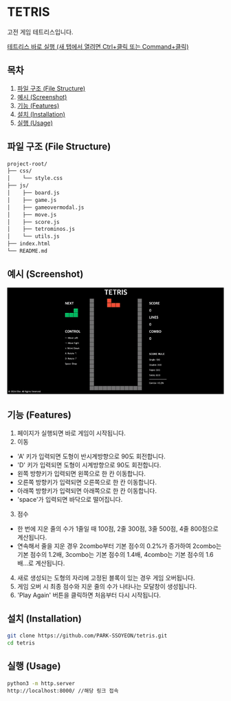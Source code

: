 # TETRIS

고전 게임 테트리스입니다.

<a href="https://park-ssoyeon.github.io/tetris/" target="_blank">테트리스 바로 실행 (새 탭에서 열려면 Ctrl+클릭 또는 Command+클릭)</a>

## 목차

1. [파일 구조 (File Structure)](#파일-구조-file-structure)
2. [예시 (Screenshot)](#예시-screenshot)
3. [기능 (Features)](#기능-features)
4. [설치 (Installation)](#설치-installation)
5. [실행 (Usage)](#실행-usage)

## 파일 구조 (File Structure)
```bash
project-root/
├── css/
│    └── style.css
├── js/
│    ├── board.js
│    ├── game.js
│    ├── gameovermodal.js
│    ├── move.js
│    ├── score.js
│    ├── tetrominos.js
│    └── utils.js
├── index.html
└── README.md
```

## 예시 (Screenshot)

<img src="img/tetris_screenshot3.gif" width="1080" height=auto/>

## 기능 (Features)
1. 페이지가 실행되면 바로 게임이 시작됩니다.
2. 이동
  - 'A' 키가 입력되면 도형이 반시계방향으로 90도 회전합니다.
  - 'D' 키가 입력되면 도형이 시계방향으로 90도 회전합니다.
  - 왼쪽 방향키가 입력되면 왼쪽으로 한 칸 이동합니다.
  - 오른쪽 방향키가 입력되면 오른쪽으로 한 칸 이동합니다.
  - 아래쪽 방향키가 입력되면 아래쪽으로 한 칸 이동합니다.
  - 'space'가 입력되면 바닥으로 떨어집니다.
3. 점수
  - 한 번에 지운 줄의 수가 1줄일 때 100점, 2줄 300점, 3줄 500점, 4줄 800점으로 계산됩니다.
  - 연속해서 줄을 지운 경우 2combo부터 기본 점수의 0.2%가 증가하여 2combo는 기본 점수의 1.2배, 3combo는 기본 점수의 1.4배, 4combo는 기본 점수의 1.6배...로 계산됩니다.
4. 새로 생성되는 도형의 자리에 고정된 블록이 있는 경우 게임 오버됩니다.
5. 게임 오버 시 최종 점수와 지운 줄의 수가 나타나는 모달창이 생성됩니다.
6. 'Play Again' 버튼을 클릭하면 처음부터 다시 시작됩니다.

## 설치 (Installation)
```bash
git clone https://github.com/PARK-SSOYEON/tetris.git
cd tetris
```

## 실행 (Usage)
```bash
python3 -m http.server
http://localhost:8000/ //해당 링크 접속
```
